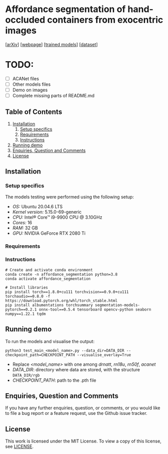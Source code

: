 # Affordance segmentation of hand-occluded containers from exocentric images

[[arXiv](https://arxiv.org/abs/2308.11233v1)]
[[webpage](https://apicis.github.io/projects/acanet.html)]
[[trained models](...)]
[[dataset](https://doi.org/10.5281/zenodo.5085800)]

# TODO:
- [ ] ACANet files
- [ ] Other models files
- [ ] Demo on images
- [ ] Complete missing parts of README.md
 
## Table of Contents

1. [Installation](#installation)
    1. [Setup specifics](#setup_specifics)  
    2. [Requirements](#requirements)
    3. [Instructions](#instructions)
3. [Running demo](#demo)
4. [Enquiries, Question and Comments](#enquiries-question-and-comments)
5. [License](#license)

## Installation <a name="installation"></a>

### Setup specifics <a name="setup_specifics"></a>
The models testing were performed using the following setup:
* *OS:* Ubuntu 20.04.6 LTS
* *Kernel version:* 5.15.0-69-generic
* *CPU:* Intel® Core™ i9-9900 CPU @ 3.10GHz
* *Cores:* 16 
* *RAM:* 32 GB
* *GPU:* NVIDIA GeForce RTX 2080 Ti


### Requirements <a name="requirements"></a>

### Instructions <a name="instructions"></a>

    # Create and activate conda environment
    conda create -n affordance_segmentation python=3.8
    conda activate affordance_segmentation
    
    # Install libraries
    pip install torch==1.8.0+cu111 torchvision==0.9.0+cu111 torchaudio==0.8.0 -f https://download.pytorch.org/whl/torch_stable.html
    pip install albumentations torchsummary segmentation-models-pytorch==0.2.1 onnx-tool==0.5.4 tensorboard opencv-python seaborn numpy==1.22.1 tqdm

## Running demo <a name="demo"></a>

To run the models and visualise the output:

    python3 test_main_<model_name>.py --data_dir=DATA_DIR --checkpoint_path=CHECKPOINT_PATH --visualise_overlay=True
* Replace *<model_name>* with one among *drnatt*, *rn18u*, *rn50f*, *acanet*
* *DATA_DIR*: directory where data are stored, with the structure `DATA_DIR/rgb`
* *CHECKPOINT_PATH*: path to the .pth file

## Enquiries, Question and Comments <a name="enquiries-question-and-comments"></a>

If you have any further enquiries, question, or comments, or you would like to file a bug report or a feature request, use the Github issue tracker. 

## License <a name="license"></a>

This work is licensed under the MIT License. To view a copy of this license, see [LICENSE](LICENSE).
